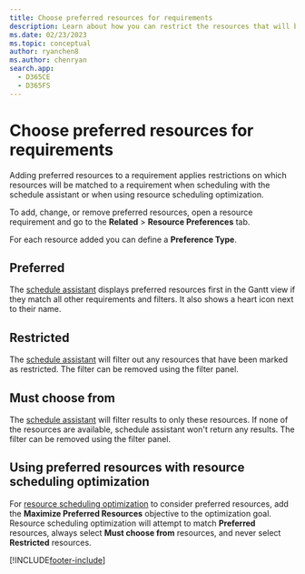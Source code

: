 ```yaml
---
title: Choose preferred resources for requirements
description: Learn about how you can restrict the resources that will be matched to a requirement in Dynamics 365 Field Service.
ms.date: 02/23/2023
ms.topic: conceptual
author: ryanchen8
ms.author: chenryan
search.app: 
  - D365CE
  - D365FS
---
```


# Choose preferred resources for requirements

Adding preferred resources to a requirement applies restrictions on which resources will be matched to a requirement when scheduling with the schedule assistant or when using resource scheduling optimization.

To add, change, or remove preferred resources, open a resource requirement and go to the **Related** > **Resource Preferences** tab.

For each resource added you can define a **Preference Type**.

## Preferred

The [schedule assistant](schedule-assistant.md) displays preferred resources first in the Gantt view if they match all other requirements and filters. It also shows a heart icon next to their name.

## Restricted

The [schedule assistant](schedule-assistant.md) will filter out any resources that have been marked as restricted. The filter can be removed using the filter panel.

## Must choose from

The [schedule assistant](schedule-assistant.md) will filter results to only these resources. If none of the resources are available, schedule assistant won't return any results. The filter can be removed using the filter panel.

## Using preferred resources with resource scheduling optimization

For [resource scheduling optimization](./rso-overview.md) to consider preferred resources, add the **Maximize Preferred Resources** objective to the optimization goal. Resource scheduling optimization will attempt to match **Preferred** resources, always select **Must choose from** resources, and never select **Restricted** resources.

[!INCLUDE[footer-include](../includes/footer-banner.md)]
